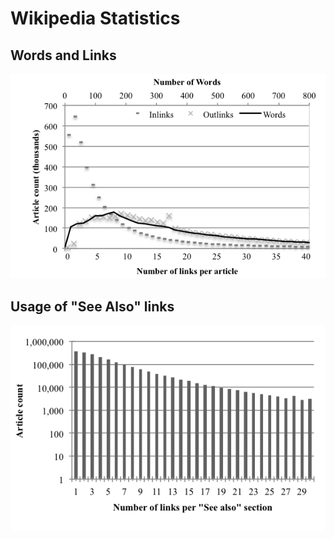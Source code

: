# Wikipedia Statistics

## Words and Links
![Words and Links](figure2_words-links.png)


## Usage of "See Also" links
![See also links](figure3_see-also-links.png)
